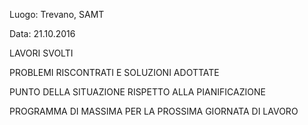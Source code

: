 

Luogo: Trevano, SAMT

Data: 21.10.2016

LAVORI SVOLTI


PROBLEMI RISCONTRATI E SOLUZIONI ADOTTATE



PUNTO DELLA SITUAZIONE RISPETTO ALLA PIANIFICAZIONE


PROGRAMMA DI MASSIMA PER LA PROSSIMA GIORNATA DI LAVORO


